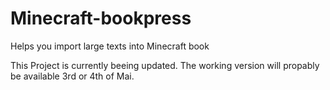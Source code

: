 # Minecraft-bookpress
Helps you import large texts into Minecraft book

This Project is currently beeing updated. The working version will propably be available 3rd or 4th of Mai.
